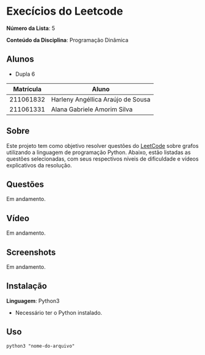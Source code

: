# Execícios do Leetcode




**Número da Lista**: 5<br>

**Conteúdo da Disciplina**: Programação Dinâmica<br>




## Alunos




- Dupla 6




| Matrícula | Aluno                             |
| --------- | --------------------------------- |
| 211061832 | Harleny Angéllica Araújo de Sousa |
| 211061331 | Alana Gabriele Amorim Silva       |




## Sobre




Este projeto tem como objetivo resolver questões do [LeetCode](https://leetcode.com/problemset/?search=graph&page=1&sorting=W3t9XQ%3D%3D) sobre grafos utilizando a linguagem de programação Python. Abaixo, estão listadas as questões selecionadas, com seus respectivos níveis de dificuldade e vídeos explicativos da resolução.




## Questões




Em andamento.




## Vídeo


Em andamento.




## Screenshots



Em andamento.



## Instalação




**Linguagem**: Python3 <br>




- Necessário ter o Python instalado.




## Uso




```
python3 "nome-do-arquivo"
```



